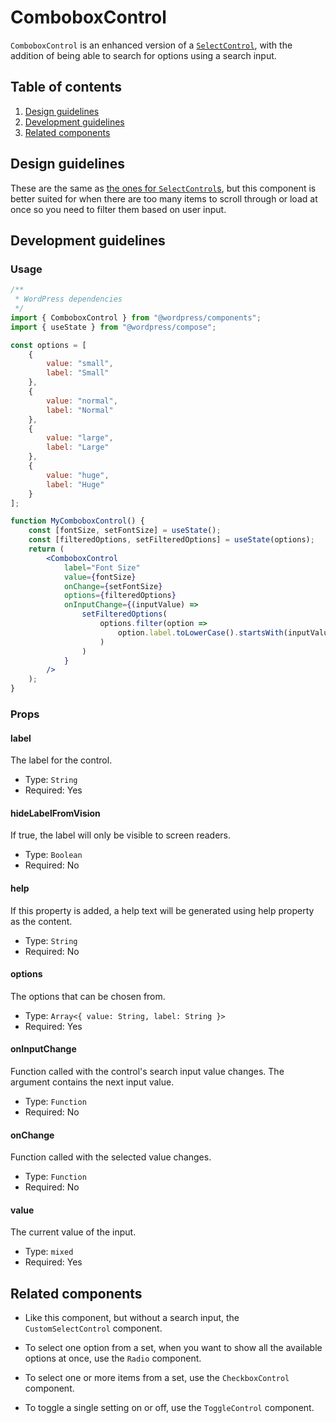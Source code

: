 # ComboboxControl

`ComboboxControl` is an enhanced version of a [`SelectControl`](/packages/components/src/select-control/readme.md), with the addition of being able to search for options using a search input.

## Table of contents

1. [Design guidelines](#design-guidelines)
2. [Development guidelines](#development-guidelines)
3. [Related components](#related-components)

## Design guidelines

These are the same as [the ones for `SelectControl`s](/packages/components/src/select-control/readme.md#design-guidelines), but this component is better suited for when there are too many items to scroll through or load at once so you need to filter them based on user input.

## Development guidelines

### Usage

```jsx
/**
 * WordPress dependencies
 */
import { ComboboxControl } from "@wordpress/components";
import { useState } from "@wordpress/compose";

const options = [
	{
		value: "small",
		label: "Small"
	},
	{
		value: "normal",
		label: "Normal"
	},
	{
		value: "large",
		label: "Large"
	},
	{
		value: "huge",
		label: "Huge"
	}
];

function MyComboboxControl() {
	const [fontSize, setFontSize] = useState();
	const [filteredOptions, setFilteredOptions] = useState(options);
	return (
		<ComboboxControl
			label="Font Size"
			value={fontSize}
			onChange={setFontSize}
			options={filteredOptions}
			onInputChange={(inputValue) =>
				setFilteredOptions(
					options.filter(option =>
						option.label.toLowerCase().startsWith(inputValue.toLowerCase())
					)
				)
			}
		/>
	);
}
```

### Props

#### label

The label for the control.

- Type: `String`
- Required: Yes

#### hideLabelFromVision
If true, the label will only be visible to screen readers.

- Type: `Boolean`
- Required: No

#### help
If this property is added, a help text will be generated using help property as the content.

- Type: `String`
- Required: No

#### options

The options that can be chosen from.

- Type: `Array<{ value: String, label: String }>`
- Required: Yes

#### onInputChange

Function called with the control's search input value changes. The argument contains the next input value.

- Type: `Function`
- Required: No

#### onChange

Function called with the selected value changes.

- Type: `Function`
- Required: No

#### value

The current value of the input.

- Type: `mixed`
- Required: Yes

## Related components

- Like this component, but without a search input, the `CustomSelectControl` component.

- To select one option from a set, when you want to show all the available options at once, use the `Radio` component.
- To select one or more items from a set, use the `CheckboxControl` component.
- To toggle a single setting on or off, use the `ToggleControl` component.
